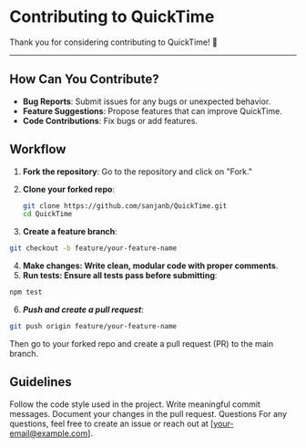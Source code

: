 # Contributing to QuickTime

Thank you for considering contributing to QuickTime! 🎉 

---

## How Can You Contribute?
- **Bug Reports**: Submit issues for any bugs or unexpected behavior.
- **Feature Suggestions**: Propose features that can improve QuickTime.
- **Code Contributions**: Fix bugs or add features.


## Workflow
1. **Fork the repository**:
   Go to the repository and click on "Fork."

2. **Clone your forked repo**:
   ```bash
   git clone https://github.com/sanjanb/QuickTime.git
   cd QuickTime
   ```
   
3. **Create a feature branch**:

```bash
git checkout -b feature/your-feature-name
```
4. **Make changes: Write clean, modular code with proper comments**.
5. **Run tests: Ensure all tests pass before submitting**:

```bash
npm test
```

6. ***Push and create a pull request***:

```bash
git push origin feature/your-feature-name
```

Then go to your forked repo and create a pull request (PR) to the main branch.

## Guidelines 
Follow the code style used in the project.
Write meaningful commit messages.
Document your changes in the pull request.
Questions
For any questions, feel free to create an issue or reach out at [your-email@example.com].


